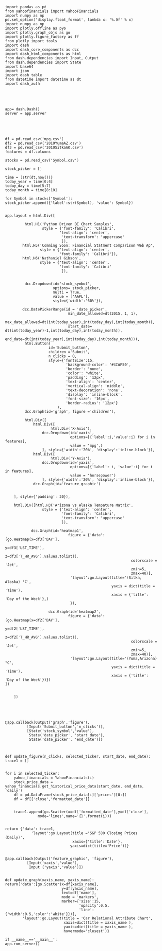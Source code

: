 
    import pandas as pd
    from yahoofinancials import YahooFinancials
    import numpy as np
    pd.set_option('display.float_format', lambda x: '%.0f' % x)
    import numpy as np
    import plotly.offline as pyo
    import plotly.graph_objs as go
    import plotly.figure_factory as ff
    from plotly import tools
    import dash 
    import dash_core_components as dcc
    import dash_html_components as html
    from dash.dependencies import Input, Output
    from dash.dependencies import State
    import base64
    import json
    import dash_table
    from datetime import datetime as dt
    import dash_auth

 



    app= dash.Dash()
    server = app.server





    df = pd.read_csv('mpg.csv')
    df2 = pd.read_csv('2010YumaAZ.csv')
    df3 = pd.read_csv('2010SitkaAK.csv')
    features = df.columns

    stocks = pd.read_csv('Symbol.csv')

    stock_picker = []

    time = (str(dt.now()))
    today_year = time[0:4]
    today_day = time[5:7]
    today_month = time[8:10] 

    for Symbol in stocks['Symbol']:
    stock_picker.append({'label':str(Symbol), 'value': Symbol})


    app.layout = html.Div([
             
             html.H1('Python Driven BI Chart Samples',
                     style = {'font-family': 'Calibri',
                             'text-align': 'center',
                              'text-transform': 'uppercase'
                              }),
            html.H5('Comming Soon: Financial Statment Comparison Web Ap',
                    style = {'text-align': 'center',
                             'font-family': 'Calibri'}),
            html.H6('Nathaniel Gibson',
                    style = {'text-align': 'center',
                             'font-family': 'Calibri'
                              }),
             
             
             dcc.Dropdown(id='stock_symbol', 
                          options= stock_picker,
                          multi = True,
                          value = ['AAPL'],
                          style={'width':'60%'}),
                          
            dcc.DatePickerRange(id = 'date_picker',
                                 min_date_allowed=dt(2015, 1, 1),
                                 max_date_allowed=dt(int(today_year),int(today_day),int(today_month)),
                                 start_date= dt(int(today_year)-1,int(today_day),int(today_month)),
                                 end_date=dt(int(today_year),int(today_day),int(today_month))),
             html.Button(
                        id='Submit_button',
                        children ='Submit',
                        n_clicks = 0,
                        style={'fontSize':15,
                                'background-color': '#4CAF50',
                                'border': 'none',
                                'color': 'white',
                                'padding': '12px',
                                'text-align': 'center',
                                'vertical-align': 'middle',
                                'text-decoration': 'none',
                                'display': 'inline-block',
                                'font-size': '16px',
                                'border-radius': '12px'}
                            ),
             dcc.Graph(id='graph', figure ='children'),
             
             html.Div([
                 html.Div([
                         html.Div('X-Axis'),
                     dcc.Dropdown(id='xaxis',
                                  options=[{'label':i,'value':i} for i in features],
                                  value = 'mpg',)
                     ], style={'width':'20%', 'display':'inline-block'}),
                 html.Div([
                         html.Div('Y-Axis'),
                     dcc.Dropdown(id='yaxis',
                                  options=[{'label': i, 'value':i} for i in features],
                                  value = 'horsepower')
                     ], style={'width':'20%', 'display':'inline-block'}),
                 dcc.Graph(id='feature_graphic')
             
        
        ], style={'padding': 20}),
                     
        html.Div([html.H3('Arizona vs Alaska Tempature Matrix',
                     style = {'text-align': 'center',
                              'font-family': 'Calibri',
                              'text-transform': 'uppercase'
                              }),
                
                dcc.Graph(id='heatmap1',
                                 figure = {'data':[go.Heatmap(x=df3['DAY'],
                                                              y=df3['LST_TIME'],
                                                              z=df3['T_HR_AVG'].values.tolist(),
                                                              colorscale = 'Jet', 
                                                              zmin=5,
                                                              zmax=40)],
                                  'layout':go.Layout(title='(Sitka, Alaska) °C',
                                                     yaxis = dict(title = 'Time'),
                                                     xaxis = {'title': 'Day of the Week'},)
                                  }),
                       
                        dcc.Graph(id='heatmap2',
                                 figure = {'data':[go.Heatmap(x=df2['DAY'],
                                                              y=df2['LST_TIME'],
                                                              z=df2['T_HR_AVG'].values.tolist(),
                                                              colorscale = 'Jet', 
                                                              zmin=5,
                                                              zmax=40)],
                                  'layout':go.Layout(title='(Yuma,Arizona) °C',
                                                     yaxis = dict(title = 'Time'),
                                                     xaxis = {'title': 'Day of the Week'})})
    ])
             
                          
        ])
    




    @app.callback(Output('graph','figure'),
              [Input('Submit_button','n_clicks')],
              [State('stock_symbol','value'),
               State('date_picker', 'start_date'),
               State('date_picker', 'end_date')])



    def update_figure(n_clicks, selected_ticker, start_date, end_date):
    trace1 = []
    
    
    for i in selected_ticker:
        yahoo_financials = YahooFinancials(i)
        stock_price_data = yahoo_financials.get_historical_price_data(start_date, end_date, 'daily')
        df = pd.DataFrame(stock_price_data[i]['prices'][0:])
        df = df[['close','formatted_date']]
        
        
        trace1.append(go.Scatter(x=df['formatted_date'],y=df['close'],
                   mode='lines',name='{}'.format(i)))
    
        
    return {'data': trace1, 
                'layout':go.Layout(title ='S&P 500 Closing Prices (Daily)',
                                   xaxis={'title':'Date'},
                                  yaxis=dict(title='Price'))}
            
                     
    @app.callback(Output('feature_graphic', 'figure'),
              [Input('xaxis','value'),
               Input ('yaxis','value')]) 

                   
    def update_graph(xaxis_name, yaxis_name):
    return{'data':[go.Scatter(x=df[xaxis_name], 
                              y=df[yaxis_name],
                              text=df['name'],
                              mode = 'markers',
                              marker={'size':15,
                                      'opacity':0.5,
                                      'line':{'width':0.5,'color':'white'}})],
            'layout':go.Layout(title = 'Car Relational Attribute Chart',
                               xaxis=dict(title = xaxis_name ),
                               yaxis=dict(title = yaxis_name ),
                               hovermode='closest')}
            
    if __name__=='__main__':
    app.run_server()

